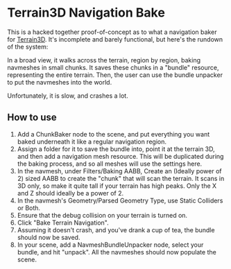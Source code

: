 # Terrain3D Navigation Bake

This is a hacked together proof-of-concept as to what a navigation baker for [Terrain3D](https://github.com/outobugi/Terrain3D). It's incomplete and barely functional, but here's the rundown of the system:

In a broad view, it walks across the terrain, region by region, baking navmeshes in small chunks. It saves these chunks in a "bundle" resource, representing the entire terrain. Then, the user can use the bundle unpacker to put the navmeshes into the world.

Unfortunately, it is slow, and crashes a lot.

## How to use
1. Add a ChunkBaker node to the scene, and put everything you want baked underneath it like a regular navigation region.
2. Assign a folder for it to save the bundle into, point it at the terrain 3D, and then add a navigation mesh resource. This will be duplicated during the baking process, and so all meshes will use the settings here.
3. In the navmesh, under Filters/Baking AABB, Create an (Ideally power of 2) sized AABB to create the "chunk" that will scan the terrain. It scans in 3D only, so make it quite tall if your terrain has high peaks. Only the X and Z should ideally be a power of 2.
4. In the navmesh's Geometry/Parsed Geometry Type, use Static Colliders or Both.
5. Ensure that the debug collision on your terrain is turned on.
6. Click "Bake Terrain Navigation".
7. Assuming it doesn't crash, and you've drank a cup of tea, the bundle should now be saved.
8. In your scene, add a NavmeshBundleUnpacker node, select your bundle, and hit "unpack". All the navmeshes should now populate the scene.
